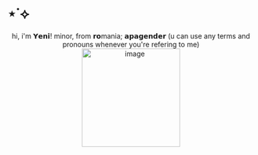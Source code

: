 # ⋆˙⟡
<div align="center">
hi, i'm 𝗬𝗲𝗻𝗶! minor, from 𝗿𝗼mania; 𝗮𝗽𝗮𝗴𝗲𝗻𝗱𝗲𝗿 (u can use any terms and pronouns whenever you're refering to me)
<div align="center">
<img width="200" height="200" alt="image" src="https://github.com/user-attachments/assets/02701870-ff4a-4b03-8e95-0d9684e5f26b" />





















